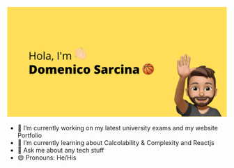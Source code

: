 ![alt text](banner.png)

- 🔭 I’m currently working on my latest university exams and my website Portfolio
- 🌱 I’m currently learning about Calcolability & Complexity and Reactjs
- 💬 Ask me about any tech stuff
- 😄 Pronouns: He/His


